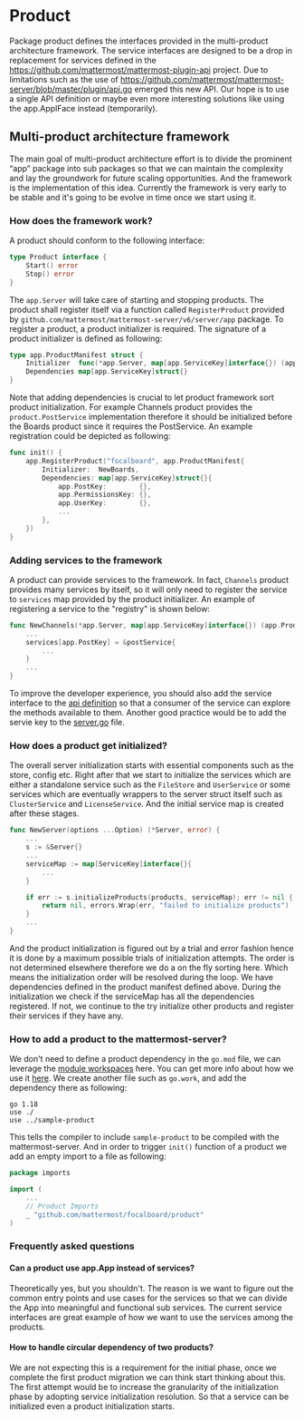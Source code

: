 # Product

Package product defines the interfaces provided in the multi-product architecture framework. The service interfaces are designed to be a drop in replacement for services defined in the https://github.com/mattermost/mattermost-plugin-api project. Due to limitations such as the use of https://github.com/mattermost/mattermost-server/blob/master/plugin/api.go emerged this new API. Our hope is to use a single API definition or maybe even more interesting solutions like using the app.AppIFace instead (temporarily).

## Multi-product architecture framework

The main goal of multi-product architecture effort is to divide the prominent “app” package into sub packages so that we can maintain the complexity and lay the groundwork for future scaling opportunities. And the framework is the implementation of this idea. Currently the framework is very early to be stable and it's going to be evolve in time once we start using it.

### How does the framework work?

A product should conform to the following interface:

```Go
type Product interface {
	Start() error
	Stop() error
}
```

The `app.Server` will take care of starting and stopping products. The product shall register itself via a function called `RegisterProduct` provided by `github.com/mattermost/mattermost-server/v6/server/app` package. To register a product,
a product initializer is required. The signature of a product initializer is defined as following:

```Go
type app.ProductManifest struct {
	Initializer  func(*app.Server, map[app.ServiceKey]interface{}) (app.Product, error)
	Dependencies map[app.ServiceKey]struct{}
}
```

Note that adding dependencies is crucial to let product framework sort product initialization. For example Channels product provides the `product.PostService` implementation therefore it should be initialized before the Boards product since it requires the PostService. An example registration could be depicted as following:

```Go
func init() {
	app.RegisterProduct("focalboard", app.ProductManifest{
		Initializer:  NewBoards,
		Dependencies: map[app.ServiceKey]struct{}{
            app.PostKey:        {},
			app.PermissionsKey: {},
			app.UserKey:        {},
			...
        },
	})
}
```

### Adding services to the framework

A product can provide services to the framework. In fact, `Channels` product provides many services by itself, so it will only need to register the service to `services` map provided by the product initializer. An example of registering a service to the "registry" is shown below:

```Go
func NewChannels(*app.Server, map[app.ServiceKey]interface{}) (app.Product, error){
	...
	services[app.PostKey] = &postService{
		...
	}
	...
}
```

To improve the developer experience, you should also add the service interface to the [api definition](api.go) so that a consumer of the service can explore the methods available to them. Another good practice would be to add the servie key to the [server.go](../app/server.go) file.

### How does a product get initialized?

The overall server initialization starts with essential components such as the store, config etc. Right after that we start to initialize the services which are either a standalone service such as the `FileStore` and `UserService` or some services which are eventually wrappers to the server struct itself such as `ClusterService` and `LicenseService`. And the initial service map is created after these stages.

```Go
func NewServer(options ...Option) (*Server, error) {
	...
	s := &Server{}
	...
	serviceMap := map[ServiceKey]interface{}{
		...
	}

	if err := s.initializeProducts(products, serviceMap); err != nil {
		return nil, errors.Wrap(err, "failed to initialize products")
	}
	...
}
```

And the product initialization is figured out by a trial and error fashion hence it is done by a maximum possible trials of initialization attempts. The order is not determined elsewhere therefore we do a on the fly sorting here. Which means the initialization order will be resolved during the loop.  We have dependencies defined in the product manifest defined above. During the initialization we check if the serviceMap has all the dependencies registered. If not, we continue to the try initialize other products and register their services if they have any.

### How to add a product to the mattermost-server?

We don't need to define a product dependency in the `go.mod` file, we can leverage the [module workspaces](https://go.dev/ref/mod#workspaces) here.  You can get more info about how we use it [here](https://docs.google.com/document/d/1Uwg_dTSNR9mx9ZDx-7osjlD4n3w13cnG6Kpz3ZGXzsM). We create another file such as `go.work`, and add the dependency there as following:

```
go 1.18
use ./
use ../sample-product
```

This tells the compiler to include `sample-product` to be compiled with the mattermost-server. And in order to trigger `init()` function of a product we add an empty import to a file as following:

```Go
package imports

import (
	...
	// Product Imports
	_ "github.com/mattermost/focalboard/product"
)
```

### Frequently asked questions

#### Can a product use app.App instead of services?

Theoretically yes, but you shouldn't. The reason is we want to figure out the common entry points and use cases for the services so that we can divide the App into meaningful and functional sub services. The current service interfaces are great example of how we want to use the services among the products.

#### How to handle circular dependency of two products?

We are not expecting this is a requirement for the initial phase, once we complete the first product migration we can think start thinking about this. The first attempt would be to increase the granularity of the initialization phase by adopting service initialization resolution. So that a service can be initialized even a product initialization starts.
